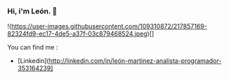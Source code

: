 ### Hi, i'm León. 👋

!(https://user-images.githubusercontent.com/109310872/217857169-82324fd9-ec17-4de5-a37f-03c879468524.jpeg)[]

You can find me :
- [Linkedin](http://linkedin.com/in/león-martinez-analista-programador-353164239]


<!--
**Len1801/Len1801** is a ✨ _special_ ✨ repository because its `README.md` (this file) appears on your GitHub profile.

Here are some ideas to get you started:

- 🔭 I’m currently working on ...
- 🌱 I’m currently learning ...
- 👯 I’m looking to collaborate on ...
- 🤔 I’m looking for help with ...
- 💬 Ask me about ...
- 📫 How to reach me: ...
- 😄 Pronouns: ...
- ⚡ Fun fact: ...
-->
